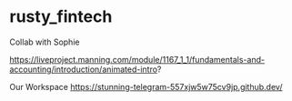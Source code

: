 # rusty_fintech
Collab with Sophie

https://liveproject.manning.com/module/1167_1_1/fundamentals-and-accounting/introduction/animated-intro?

Our Workspace
https://stunning-telegram-557xjw5w75cv9jp.github.dev/
